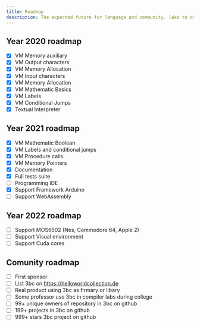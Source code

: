 ```yaml
---
title: Roadmap
description: The expected future for language and community. (aka to do list)
---
```


## Year 2020 roadmap

- [X] VM Memory auxiliary
- [X] VM Output characters
- [X] VM Memory Allocation
- [X] VM Input characters
- [X] VM Memory Allocation
- [X] VM Mathematic Basics
- [X] VM Labels
- [X] VM Conditional Jumps
- [X] Textual Interpreter

## Year 2021 roadmap

 - [X] VM Mathematic Boolean
 - [X] VM Labels and conditional jumps
 - [X] VM Procedure calls
 - [X] VM Memory Pointers
 - [X] Documentation
 - [X] Full tests suite
 - [ ] Programming IDE
 - [X] Support Framework Arduino
 - [ ] Support WebAssembly

## Year 2022 roadmap

 - [ ] Support MOS6502 (Nes, Commodore 64, Apple 2)
 - [ ] Support Visual environment
 - [ ] Support Cuda cores

## Comunity roadmap

 - [ ] First sponsor
 - [ ] List 3bc on <https://helloworldcollection.de>
 - [ ] Real product using 3bc as firmary or libary
 - [ ] Some professor use 3bc in compiler labs during college
 - [ ] 99+ unique owners of repository in 3bc on github
 - [ ] 199+ projects in 3bc on github
 - [ ] 999+ stars 3bc project on github
